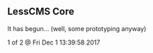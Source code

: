 LessCMS Core
------------

It has begun... (well, some prototyping anyway)

1 of 2 @ Fri Dec  1 13:39:58 2017
